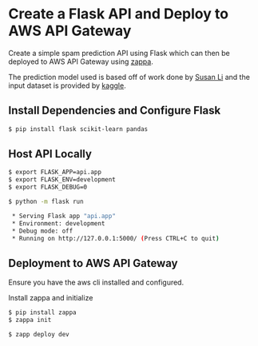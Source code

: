 # Create a Flask API and Deploy to AWS API Gateway

Create a simple spam prediction API using Flask which can then be deployed to AWS API Gateway using [zappa](https://github.com/Miserlou/Zappa).

The prediction model used is based off of work done by [Susan Li](https://github.com/susanli2016/SMS-Message-Spam-Detector) and the input dataset is provided by [kaggle](https://www.kaggle.com/uciml/sms-spam-collection-dataset).

## Install Dependencies and Configure Flask

```bash
$ pip install flask scikit-learn pandas
```

## Host API Locally

```bash
$ export FLASK_APP=api.app
$ export FLASK_ENV=development
$ export FLASK_DEBUG=0

$ python -m flask run

 * Serving Flask app "api.app"
 * Environment: development
 * Debug mode: off
 * Running on http://127.0.0.1:5000/ (Press CTRL+C to quit)
```

## Deployment to AWS API Gateway

Ensure you have the aws cli installed and configured.

Install zappa and initialize

```bash
$ pip install zappa
$ zappa init

$ zapp deploy dev
```